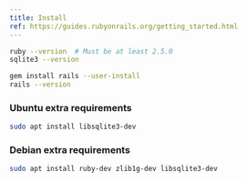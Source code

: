 ```yaml
---
title: Install
ref: https://guides.rubyonrails.org/getting_started.html
---
```


```bash
ruby --version  # Must be at least 2.5.0
sqlite3 --version

gem install rails --user-install
rails --version
```

### Ubuntu extra requirements

```bash
sudo apt install libsqlite3-dev
```

### Debian extra requirements

```bash
sudo apt install ruby-dev zlib1g-dev libsqlite3-dev
```
